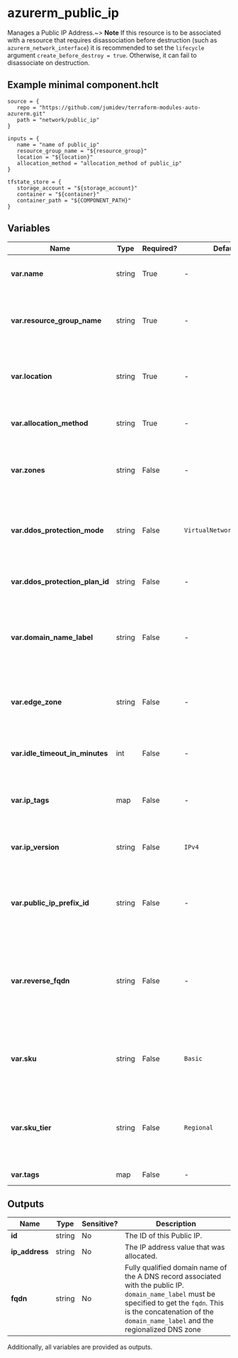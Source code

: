 # azurerm_public_ip

Manages a Public IP Address.~> **Note** If this resource is to be associated with a resource that requires disassociation before destruction (such as `azurerm_network_interface`) it is recommended to set the `lifecycle` argument `create_before_destroy = true`. Otherwise, it can fail to disassociate on destruction.

## Example minimal component.hclt

```hcl
source = {
   repo = "https://github.com/jumidev/terraform-modules-auto-azurerm.git" 
   path = "network/public_ip" 
}

inputs = {
   name = "name of public_ip" 
   resource_group_name = "${resource_group}" 
   location = "${location}" 
   allocation_method = "allocation_method of public_ip" 
}

tfstate_store = {
   storage_account = "${storage_account}" 
   container = "${container}" 
   container_path = "${COMPONENT_PATH}" 
}

```

## Variables

| Name | Type | Required? |  Default  |  possible values |  Description |
| ---- | ---- | --------- |  ----------- | ----------- | ----------- |
| **var.name** | string | True | -  |  -  |  Specifies the name of the Public IP. Changing this forces a new Public IP to be created. | 
| **var.resource_group_name** | string | True | -  |  -  |  The name of the Resource Group where this Public IP should exist. Changing this forces a new Public IP to be created. | 
| **var.location** | string | True | -  |  -  |  Specifies the supported Azure location where the Public IP should exist. Changing this forces a new resource to be created. | 
| **var.allocation_method** | string | True | -  |  `Static`, `Dynamic`  |  Defines the allocation method for this IP address. Possible values are `Static` or `Dynamic`. | 
| **var.zones** | string | False | -  |  -  |  A collection containing the availability zone to allocate the Public IP in. Changing this forces a new resource to be created. | 
| **var.ddos_protection_mode** | string | False | `VirtualNetworkInherited`  |  `Disabled`, `Enabled`, `VirtualNetworkInherited`  |  The DDoS protection mode of the public IP. Possible values are `Disabled`, `Enabled`, and `VirtualNetworkInherited`. Defaults to `VirtualNetworkInherited`. | 
| **var.ddos_protection_plan_id** | string | False | -  |  -  |  The ID of DDoS protection plan associated with the public IP. | 
| **var.domain_name_label** | string | False | -  |  -  |  Label for the Domain Name. Will be used to make up the FQDN. If a domain name label is specified, an A DNS record is created for the public IP in the Microsoft Azure DNS system. | 
| **var.edge_zone** | string | False | -  |  -  |  Specifies the Edge Zone within the Azure Region where this Public IP should exist. Changing this forces a new Public IP to be created. | 
| **var.idle_timeout_in_minutes** | int | False | -  |  -  |  Specifies the timeout for the TCP idle connection. The value can be set between 4 and 30 minutes. | 
| **var.ip_tags** | map | False | -  |  -  |  A mapping of IP tags to assign to the public IP. Changing this forces a new resource to be created. | 
| **var.ip_version** | string | False | `IPv4`  |  -  |  The IP Version to use, IPv6 or IPv4. Changing this forces a new resource to be created. Defaults to `IPv4`. | 
| **var.public_ip_prefix_id** | string | False | -  |  -  |  If specified then public IP address allocated will be provided from the public IP prefix resource. Changing this forces a new resource to be created. | 
| **var.reverse_fqdn** | string | False | -  |  -  |  A fully qualified domain name that resolves to this public IP address. If the reverseFqdn is specified, then a PTR DNS record is created pointing from the IP address in the in-addr.arpa domain to the reverse FQDN. | 
| **var.sku** | string | False | `Basic`  |  -  |  The SKU of the Public IP. Accepted values are `Basic` and `Standard`. Defaults to `Basic`. Changing this forces a new resource to be created. | 
| **var.sku_tier** | string | False | `Regional`  |  `Regional`, `Global`  |  The SKU Tier that should be used for the Public IP. Possible values are `Regional` and `Global`. Defaults to `Regional`. Changing this forces a new resource to be created. | 
| **var.tags** | map | False | -  |  -  |  A mapping of tags to assign to the resource. | 



## Outputs

| Name | Type | Sensitive? | Description |
| ---- | ---- | --------- | --------- |
| **id** | string | No  | The ID of this Public IP. | 
| **ip_address** | string | No  | The IP address value that was allocated. | 
| **fqdn** | string | No  | Fully qualified domain name of the A DNS record associated with the public IP. `domain_name_label` must be specified to get the `fqdn`. This is the concatenation of the `domain_name_label` and the regionalized DNS zone | 

Additionally, all variables are provided as outputs.
